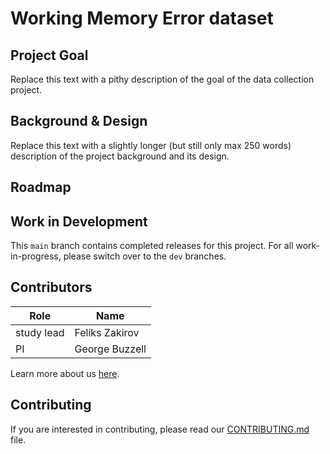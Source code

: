 # Working Memory Error dataset

## Project Goal
Replace this text with a pithy description of the goal of the data collection project.


## Background & Design
Replace this text with a slightly longer (but still only max 250 words) description of the project background and its design.


## Roadmap

## Work in Development
This `main` branch contains completed releases for this project. For all work-in-progress, please switch over to the `dev` branches.


## Contributors
| Role | Name |
| ---  | ---  |
| study lead | Feliks Zakirov |
| PI | George Buzzell |

Learn more about us [here](https://www.ndclab.com/people).

## Contributing
If you are interested in contributing, please read our [CONTRIBUTING.md](CONTRIBUTING.md) file.
